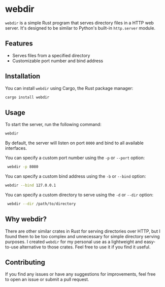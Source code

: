 # webdir

`webdir` is a simple Rust program that serves directory files in a HTTP web server. It's designed to be similar to Python's built-in `http.server` module.

## Features

- Serves files from a specified directory
- Customizable port number and bind address

## Installation

You can install `webdir` using Cargo, the Rust package manager:

```bash
cargo install webdir
```


## Usage

To start the server, run the following command:

```bash
webdir
```


By default, the server will listen on port `8000` and bind to all available interfaces.

You can specify a custom port number using the `-p` or `--port` option:

```bash
 webdir -p 8080
 ```
 
 
You can specify a custom bind address using the `-b` or `--bind` option:

```bash
webdir --bind 127.0.0.1
```


You can specify a custom directory to serve using the `-d` or `--dir` option:

```bash
 webdir --dir /path/to/directory
 ```
 
 ## Why webdir?


There are other similar crates in Rust for serving directories over HTTP, but I found them to be too complex and unnecessary for simple directory serving purposes. I created `webdir` for my personal use as a lightweight and easy-to-use alternative to those crates. Feel free to use it if you find it useful.


 
## Contributing

If you find any issues or have any suggestions for improvements, feel free to open an issue or submit a pull request.
